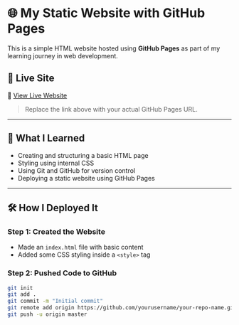 # 🌐 My Static Website with GitHub Pages

This is a simple HTML website hosted using **GitHub Pages** as part of my learning journey in web development.

## 🚀 Live Site

🔗 [View Live Website]( https://vishalpatil5579.github.io/Static-Website/)

> Replace the link above with your actual GitHub Pages URL.

---

## 🧠 What I Learned

- Creating and structuring a basic HTML page
- Styling using internal CSS
- Using Git and GitHub for version control
- Deploying a static website using GitHub Pages

---

## 🛠️ How I Deployed It

### Step 1: Created the Website

- Made an `index.html` file with basic content
- Added some CSS styling inside a `<style>` tag

### Step 2: Pushed Code to GitHub

```bash
git init
git add .
git commit -m "Initial commit"
git remote add origin https://github.com/yourusername/your-repo-name.git
git push -u origin master
```
